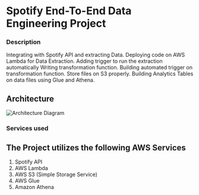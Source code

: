 # Spotify End-To-End Data Engineering Project

### Description
Integrating with Spotify API and extracting Data. Deploying code on AWS Lambda for Data Extraction. Adding trigger to run the extraction automatically Writing transformation function. Building automated trigger on transformation function. Store files on S3 properly. Building Analytics Tables on data files using Glue and Athena.

## Architecture
![Architecture Diagram](https://github.com/mythili2734/Spotify-End-To-End-Data-Engineering-Project/assets/158598007/54c09f5a-9271-428b-9dc0-3b3422899d11)

### Services used
## The Project utilizes the following AWS Services
  1. Spotify API
  2. AWS Lambda
  3. AWS S3 (Simple Storage Service)
  4. AWS Glue
  5. Amazon Athena
